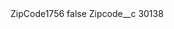<?xml version="1.0" encoding="UTF-8"?>
<CustomMetadata xmlns="http://soap.sforce.com/2006/04/metadata" xmlns:xsi="http://www.w3.org/2001/XMLSchema-instance" xmlns:xsd="http://www.w3.org/2001/XMLSchema">
    <label>ZipCode1756</label>
    <protected>false</protected>
    <values>
        <field>Zipcode__c</field>
        <value xsi:type="xsd:string">30138</value>
    </values>
</CustomMetadata>
